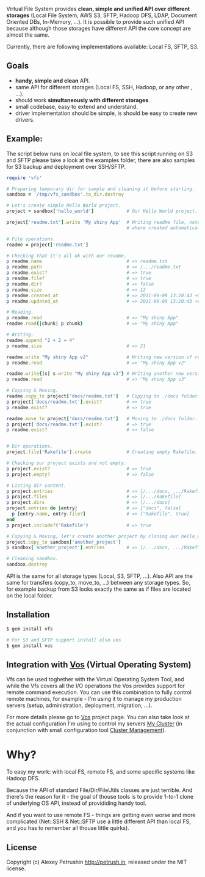 Virtual File System provides **clean, simple and unified API over different storages** (Local File System, AWS S3, SFTP, Hadoop DFS, LDAP, Document Oriented DBs, In-Memory, ...).
It is possible to provide such unified API because although those storages have different API the core concept are almost the same.

Currently, there are following implementations available: Local FS, SFTP, S3.

## Goals

- **handy, simple and clean** API.
- same API for different storages (Local FS, SSH, Hadoop, or any other , ...).
- should work **simultaneously with different storages**.
- small codebase, easy to extend and understand.
- driver implementation should be simple, is should be easy to create new drivers.

## Example:

The script below runs on local file system, to see this script running on S3 and SFTP please take a look at the examples folder, there are also samples for S3 backup and deployment over SSH/SFTP.

``` ruby
require 'vfs'

# Preparing temporary dir for sample and cleaning it before starting.
sandbox = '/tmp/vfs_sandbox'.to_dir.destroy

# Let's create simple Hello World project.
project = sandbox['hello_world']            # Our Hello World project.

project['readme.txt'].write 'My shiny App'  # Writing readme file, note that parent dirs
                                            # where created automatically.

# File operations.
readme = project['readme.txt']

# Checking that it's all ok with our readme.
p readme.name                               # => readme.txt
p readme.path                               # => /.../readme.txt
p readme.exist?                             # => true
p readme.file?                              # => true
p readme.dir?                               # => false
p readme.size                               # => 12
p readme.created_at                         # => 2011-09-09 13:20:43 +0400
p readme.updated_at                         # => 2011-09-09 13:20:43 +0400

# Reading.
p readme.read                               # => "My shiny App"
readme.read{|chunk| p chunk}                # => "My shiny App"

# Writing.
readme.append "2 + 2 = 4"
p readme.size                               # => 21

readme.write "My shiny App v2"              # Writing new version of readme.
p readme.read                               # => "My shiny App v2"

readme.write{|s| s.write "My shiny App v3"} # Writing another new version of readme.
p readme.read                               # => "My shiny App v3"

# Copying & Moving.
readme.copy_to project['docs/readme.txt']   # Copying to ./docs folder.
p project['docs/readme.txt'].exist?         # => true
p readme.exist?                             # => true

readme.move_to project['docs/readme.txt']   # Moving to ./docs folder.
p project['docs/readme.txt'].exist?         # => true
p readme.exist?                             # => false


# Dir operations.
project.file('Rakefile').create             # Creating empty Rakefile.

# Checking our project exists and not empty.
p project.exist?                            # => true
p project.empty?                            # => false

# Listing dir content.
p project.entries                           # => [/.../docs, .../Rakefile]
p project.files                             # => [/.../Rakefile]
p project.dirs                              # => [/.../docs]
project.entries do |entry|                  # => ["docs", false]
  p [entry.name, entry.file?]               # => ["Rakefile", true]
end
p project.include?('Rakefile')              # => true

# Copying & Moving, let's create another project by cloning our hello_world.
project.copy_to sandbox['another_project']
p sandbox['another_project'].entries        # => [/.../docs, .../Rakefile]

# Cleaning sandbox.
sandbox.destroy
```

API is the same for all storage types (Local, S3, SFTP, ...). Also API are the same for transfers (copy_to, move_to, ...) between any storage types.
So, for example backup from S3 looks exactly the same as if files are located on the local folder.

## Installation

``` bash
$ gem install vfs

# For S3 and SFTP support install also vos
$ gem install vos
```

## Integration with [Vos][vos] (Virtual Operating System)

Vfs can be used toghether with the Virtual Operating System Tool, and while the Vfs covers all the I/O operations the Vos provides support for remote command execution.
You can use this combination to fully control remote machines, for example - I'm using it to manage my production servers (setup, administration, deployment, migration, ...).

For more details please go to [Vos][vos] project page.
You can also take look at the actual configuration I'm using to control my servers [My Cluster][my_cluster] (in conjunction with small configuration tool [Cluster Management][cluster_management]).

# Why?

To easy my work: with local FS, remote FS, and some specific systems like Hadoop DFS.

Because the API of standard File/Dir/FileUtils classes are just terrible. And there's the reason for it - the goal of thouse tools is to provide 1-to-1 clone of underlying OS API, instead of provididing handy tool.

And if you want to use remote FS - things are getting even worse and more complicated (Net::SSH & Net::SFTP use a little
different API than local FS, and you has to remember all thouse little quirks).

## License

Copyright (c) Alexey Petrushin http://petrush.in, released under the MIT license.

[vos]: http://github.com/alexeypetrushin/vos
[cluster_management]: http://github.com/alexeypetrushin/cluster_management
[my_cluster]: http://github.com/alexeypetrushin/my_cluster